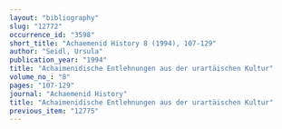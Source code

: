 ```yaml
---
layout: "bibliography"
slug: "12772"
occurrence_id: "3598"
short_title: "Achaemenid History 8 (1994), 107-129"
author: "Seidl, Ursula"
publication_year: "1994"
title: "Achaimenidische Entlehnungen aus der urartäischen Kultur"
volume_no_: "8"
pages: "107-129"
journal: "Achaemenid History"
title: "Achaimenidische Entlehnungen aus der urartäischen Kultur"
previous_item: "12775"
---
```

